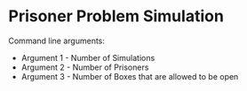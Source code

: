 # Prisoner Problem Simulation

Command line arguments:
- Argument 1 - Number of Simulations
- Argument 2 - Number of Prisoners
- Argument 3 - Number of Boxes that are allowed to be open
